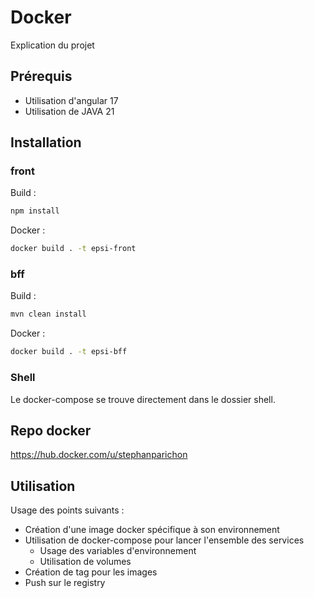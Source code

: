 # Docker

Explication du projet

## Prérequis

- Utilisation d'angular 17
- Utilisation de JAVA 21

## Installation

### front

Build :

```bash
npm install
```

Docker :

```bash
docker build . -t epsi-front
```

### bff

Build :

```bash
mvn clean install
```

Docker :

```bash
docker build . -t epsi-bff
```

### Shell

Le docker-compose se trouve directement dans le dossier shell.

## Repo docker

https://hub.docker.com/u/stephanparichon

## Utilisation

Usage des points suivants :

- Création d'une image docker spécifique à son environnement
- Utilisation de docker-compose pour lancer l'ensemble des services
  - Usage des variables d'environnement
  - Utilisation de volumes
- Création de tag pour les images
- Push sur le registry

